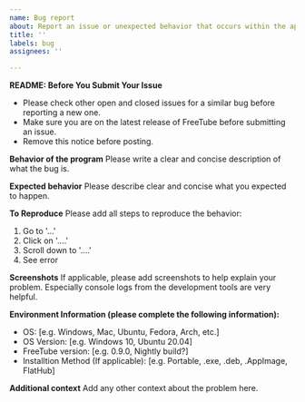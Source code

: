 ```yaml
---
name: Bug report
about: Report an issue or unexpected behavior that occurs within the application
title: ''
labels: bug
assignees: ''

---
```


**README: Before You Submit Your Issue**
- Please check other open and closed issues for a similar bug before reporting a new one.
- Make sure you are on the latest release of FreeTube before submitting an issue.
- Remove this notice before posting.

**Behavior of the program**
Please write a clear and concise description of what the bug is.

**Expected behavior**
Please describe clear and concise what you expected to happen.

**To Reproduce**
Please add all steps to reproduce the behavior:
1. Go to '...'
2. Click on '....'
3. Scroll down to '....'
4. See error

**Screenshots**
If applicable, please add screenshots to help explain your problem. Especially console logs from the development tools are very helpful.

**Environment Information (please complete the following information):**
 - OS: [e.g. Windows, Mac, Ubuntu, Fedora, Arch, etc.]
 - OS Version: [e.g. Windows 10, Ubuntu 20.04]
 - FreeTube version: [e.g. 0.9.0, Nightly build?]
 - Installtion Method (If applicable): [e.g. Portable, .exe, .deb, .AppImage, FlatHub]


**Additional context**
Add any other context about the problem here.
